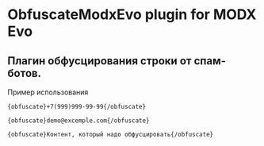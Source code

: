 # ObfuscateModxEvo plugin for MODX Evo
## Плагин обфусцирования строки от спам-ботов.
Пример использования
```
{obfuscate}+7(999)999-99-99{/obfuscate}

{obfuscate}demo@excemple.com{/obfuscate}

{obfuscate}Контент, который надо обфусцировать{/obfuscate}
```